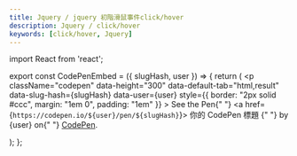 ```yaml
---
title: Jquery / jquery 初階滑鼠事件click/hover
description: Jquery / click/hover
keywords: [click/hover, Jquery]
---
```


import React from 'react';

export const CodePenEmbed = ({ slugHash, user }) => {
  return (
    <p
      className="codepen"
      data-height="300"
      data-default-tab="html,result"
      data-slug-hash={slugHash}
      data-user={user}
      style={{ border: "2px solid #ccc", margin: "1em 0", padding: "1em" }}
    >
      <span>
        See the Pen{" "}
        <a href={`https://codepen.io/${user}/pen/${slugHash}`}>
          你的 CodePen 標題
        </a>{" "}
        by {user} on{" "}
        <a href="https://codepen.io/">CodePen</a>.
      </span>
      <script async src="https://cpwebassets.codepen.io/assets/embed/ei.js"></script>
    </p>
  );
};

<CodePenEmbed slugHash="QWOabmG" user="Retsnom" />


